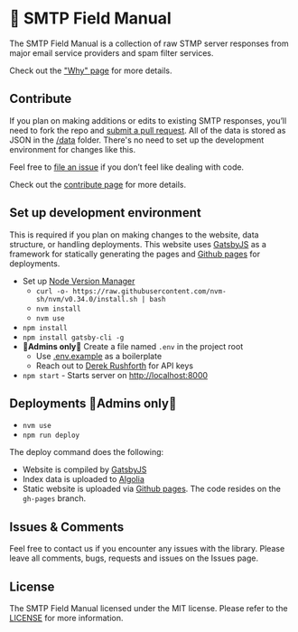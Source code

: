 # 📒 SMTP Field Manual

The SMTP Field Manual is a collection of raw STMP server responses from major email service providers and spam filter services.

Check out the ["Why" page](https://smtpfieldmanual.com/why) for more details.

## Contribute

If you plan on making additions or edits to existing SMTP responses, you’ll need to fork the repo and [submit a pull request](https://help.github.com/en/articles/creating-a-pull-request). All of the data is stored as JSON in the [/data](https://github.com/wildbit/smtp-field-manual/blob/master/data) folder. There's no need to set up the development environment for changes like this.

Feel free to [file an issue](https://github.com/wildbit/smtp-field-manual/issues/new) if you don’t feel like dealing with code.

Check out the [contribute page](https://smtpfieldmanual.com/contribute) for more details.


## Set up development environment

This is required if you plan on making changes to the website, data structure, or handling deployments. This website uses [GatsbyJS](https://gatsbyjs.org) as a framework for statically generating the pages and [Github pages](https://pages.github.com/) for deployments.

- Set up [Node Version Manager](https://github.com/nvm-sh/nvm)
  - `curl -o- https://raw.githubusercontent.com/nvm-sh/nvm/v0.34.0/install.sh | bash`
  - `nvm install`
  - `nvm use`
- `npm install`
- `npm install gatsby-cli -g`
- **🚨Admins only🚨** Create a file named `.env` in the project root
  - Use [.env.example](https://github.com/wildbit/smtp-field-manual/blob/master/.env.example) as a boilerplate
  - Reach out to [Derek Rushforth](mailto:derek@wildbit.com) for API keys
- `npm start` - Starts server on [http://localhost:8000](http://localhost:8000)


## Deployments 🚨Admins only🚨

- `nvm use`
- `npm run deploy`

The deploy command does the following:

- Website is compiled by [GatsbyJS](https://gatsbyjs.org)
- Index data is uploaded to [Algolia](https://algolia.com)
- Static website is uploaded via [Github pages](https://pages.github.com/). The code resides on the `gh-pages` branch.


## Issues & Comments
Feel free to contact us if you encounter any issues with the library. Please leave all comments, bugs, requests and issues on the Issues page.

## License
The SMTP Field Manual licensed under the MIT license. Please refer to the [LICENSE](https://github.com/wildbit/smtp-field-manual/blob/master/LICENSE) for more information.
